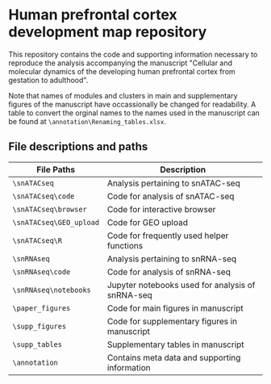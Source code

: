 # Human prefrontal cortex development map repository

This repository contains the code and supporting information necessary to 
reproduce the analysis accompanying the manuscript "Cellular and molecular dynamics of the developing human prefrontal cortex from gestation to adulthood". 

Note that names of modules and clusters in main and supplementary figures 
of the manuscript have occassionally be changed for readability. A table to 
convert the orginal names to the names used in the manuscript can be found
at `\annotation\Renaming_tables.xlsx`.

## File descriptions and paths

| File Paths | Description |
| ----------- | ----------- |
| `\snATACseq`  | Analysis pertaining to snATAC-seq |
| `\snATACseq\code`  | Code for analysis of snATAC-seq |
| `\snATACseq\browser`  | Code for interactive browser |
| `\snATACseq\GEO_upload`  | Code for GEO upload |
| `\snATACseq\R`  | Code for frequently used helper functions |
| `\snRNAseq`  | Analysis pertaining to snRNA-seq |
| `\snRNAseq\code`  | Code for analysis of snRNA-seq |
| `\snRNAseq\notebooks`  | Jupyter notebooks used for analysis of snRNA-seq |
| `\paper_figures`  | Code for main figures in manuscript |
| `\supp_figures`  | Code for supplementary figures in manuscript |
| `\supp_tables`  | Supplementary tables in manuscript |
| `\annotation`  | Contains meta data and supporting information |



